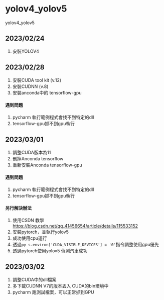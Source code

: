 # yolov4_yolov5
yolov4_yolov5

## 2023/02/24
1. 安裝YOLOV4

## 2023/02/28
1. 安裝CUDA tool kit (v.12)
2. 安裝CUDNN (v.8)
3. 安裝anconda中的 tensorflow-gpu
#### 遇到問題
1. pycharm 執行範例程式會找不到特定的dll
2. tensorflow-gpu抓不到gpu執行

## 2023/03/01
1. 調整CUDA版本為11
2. 刪掉Anconda tensorflow
3. 重新安裝Anconda tensorflow-gpu
#### 遇到問題
1. pycharm 執行範例程式會找不到特定的dll
2. tensorflow-gpu抓不到gpu執行
#### 另行解決辦法
1. 使用CSDN 教學 https://blog.csdn.net/qq_41456654/article/details/115533152
2. 安裝pytorch，並執行yolov5
3. 成功使用cpu運行
4. 透過```py s.environ['CUDA_VISIBLE_DEVICES'] = '0'```指令調整使用gpu優先
5. 透過pytorch使用yolov5 偵測汽車成功

## 2023/03/02
1. 調整CUDA中的dll檔案
2. 多下載CUDNN V7的版本丟入 CUDA的bin環境中
3. pycharm 跑測試檔案，可以正常抓到GPU

